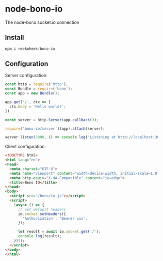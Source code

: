 # node-bono-io

The node-bono socket.io connection

## Install

```javascript
npm i reekoheek/bono-io
```

## Configuration

Server configuration:

```javascript
const http = require('http');
const Bundle = require('bono');
const app = new Bundle();

app.get('/', ctx => {
  ctx.body = 'Hello world!';
})

const server = http.Server(app.callback());

require('bono-io/server')(app).attach(server);

server.listen(3000, () => console.log('Listening at http://localhost:3000/'));
```

Client configuration:

```html
<!DOCTYPE html>
<html lang="en">
<head>
  <meta charset="UTF-8">
  <meta name="viewport" content="width=device-width, initial-scale=1.0">
  <meta http-equiv="X-UA-Compatible" content="ie=edge">
  <title>Bono IO</title>
</head>
<body>
  <script src="/bono/io.js"></script>
  <script>
    (async () => {
      // set default headers
      io.socket.setHeaders({
        'Authorization': 'Bearer xxx',
      });

      let result = await io.socket.get('/');
      console.log(result);
    })();
  </script>
</body>
</html>
```
